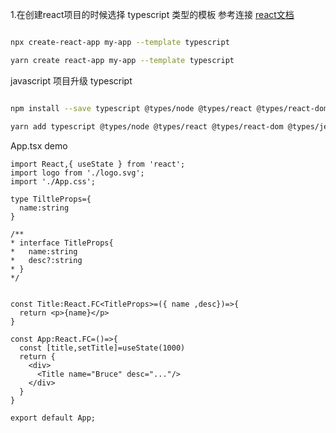 1.在创建react项目的时候选择 typescript 类型的模板 参考连接 [react文档](https://create-react-app.dev/docs/adding-typescript/)

```bash

npx create-react-app my-app --template typescript

yarn create react-app my-app --template typescript

```

javascript 项目升级 typescript

```bash

npm install --save typescript @types/node @types/react @types/react-dom @types/jest

yarn add typescript @types/node @types/react @types/react-dom @types/jest

```


App.tsx demo

```typscript
import React,{ useState } from 'react';
import logo from './logo.svg';
import './App.css';

type TiltleProps={
  name:string
}

/**
* interface TitleProps{
*   name:string
*   desc?:string
* }
*/


const Title:React.FC<TitleProps>=({ name ,desc})=>{
  return <p>{name}</p>
}

const App:React.FC=()=>{
  const [title,setTitle]=useState(1000)
  return {
    <div>
      <Title name="Bruce" desc="..."/>      
    </div>
  }
}

export default App;
```